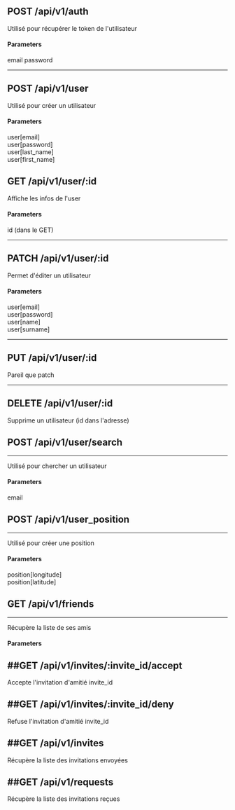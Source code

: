 ## POST	/api/v1/auth
Utilisé pour récupérer le token de l'utilisateur
#### Parameters

email
password

---

## POST	/api/v1/user
Utilisé pour créer un utilisateur
#### Parameters

user[email]  
user[password]  
user[last_name]  
user[first_name]  

## GET	/api/v1/user/:id
Affiche les infos de l'user
#### Parameters

id (dans le GET)

---


## PATCH	/api/v1/user/:id
Permet d'éditer un utilisateur
#### Parameters
user\[email\]  
user\[password\]  
user\[name\]  
user\[surname\]   

---

## PUT	/api/v1/user/:id
Pareil que patch

---
## DELETE	/api/v1/user/:id
Supprime un utilisateur (id dans l'adresse)

## POST	/api/v1/user/search
---
Utilisé pour chercher un utilisateur
#### Parameters

email

## POST	/api/v1/user_position
---
Utilisé pour créer une position
#### Parameters

position\[longitude\]  
position\[latitude\]  

## GET /api/v1/friends
---
Récupère la liste de ses amis
#### Parameters

##GET  /api/v1/invites/:invite_id/accept
---
Accepte l'invitation d'amitié invite_id

##GET  /api/v1/invites/:invite_id/deny
---
Refuse l'invitation d'amitié invite_id

##GET /api/v1/invites
---
Récupère la liste des invitations envoyées

##GET /api/v1/requests
---
Récupère la liste des invitations reçues

